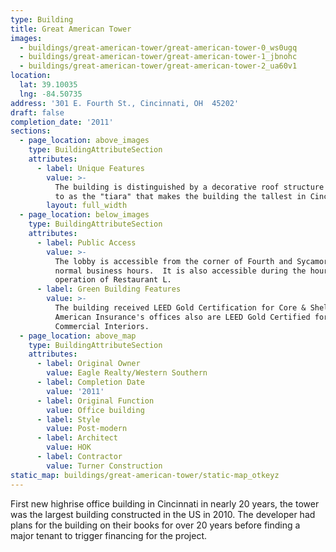 ```yaml
---
type: Building
title: Great American Tower
images:
  - buildings/great-american-tower/great-american-tower-0_ws0ugq
  - buildings/great-american-tower/great-american-tower-1_jbnohc
  - buildings/great-american-tower/great-american-tower-2_ua60v1
location:
  lat: 39.10035
  lng: -84.50735
address: '301 E. Fourth St., Cincinnati, OH  45202'
draft: false
completion_date: '2011'
sections:
  - page_location: above_images
    type: BuildingAttributeSection
    attributes:
      - label: Unique Features
        value: >-
          The building is distinguished by a decorative roof structure referred
          to as the "tiara" that makes the building the tallest in Cincinnati.
        layout: full_width
  - page_location: below_images
    type: BuildingAttributeSection
    attributes:
      - label: Public Access
        value: >-
          The lobby is accessible from the corner of Fourth and Sycamore during
          normal business hours.  It is also accessible during the hours of
          operation of Restaurant L.
      - label: Green Building Features
        value: >-
          The building received LEED Gold Certification for Core & Shell.  Great
          American Insurance's offices also are LEED Gold Certified for
          Commercial Interiors.
  - page_location: above_map
    type: BuildingAttributeSection
    attributes:
      - label: Original Owner
        value: Eagle Realty/Western Southern
      - label: Completion Date
        value: '2011'
      - label: Original Function
        value: Office building
      - label: Style
        value: Post-modern
      - label: Architect
        value: HOK
      - label: Contractor
        value: Turner Construction
static_map: buildings/great-american-tower/static-map_otkeyz
---
```


First new highrise office building in Cincinnati in nearly 20 years, the tower was the largest building constructed in the US in 2010. The developer had plans for the building on their books for over 20 years before finding a major tenant to trigger financing for the project.
